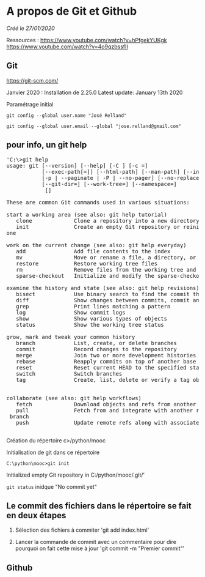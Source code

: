 # A propos de Git et Github

*Créé le 27/01/2020*

Ressources :
https://www.youtube.com/watch?v=hPfgekYUKgk
https://www.youtube.com/watch?v=4o9qzbssfII

## Git
https://git-scm.com/

Janvier 2020 : Installation de 2.25.0
Latest update: January 13th 2020

Paramétrage initial

`git config --global user.name "José Relland" `

`git config --global user.email --global "jose.relland@gmail.com"`


## pour info, un git help
<pre>
'C:\>git help
usage: git [--version] [--help] [-C <path>] [-c <name>=<value>]
           [--exec-path[=<path>]] [--html-path] [--man-path] [--info-path]
           [-p | --paginate | -P | --no-pager] [--no-replace-objects] [--bare]
           [--git-dir=<path>] [--work-tree=<path>] [--namespace=<name>]
           <command> [<args>]

These are common Git commands used in various situations:

start a working area (see also: git help tutorial)
   clone             Clone a repository into a new directory
   init              Create an empty Git repository or reinitialize an existing
one

work on the current change (see also: git help everyday)
   add               Add file contents to the index
   mv                Move or rename a file, a directory, or a symlink
   restore           Restore working tree files
   rm                Remove files from the working tree and from the index
   sparse-checkout   Initialize and modify the sparse-checkout

examine the history and state (see also: git help revisions)
   bisect            Use binary search to find the commit that introduced a bug
   diff              Show changes between commits, commit and working tree, etc
   grep              Print lines matching a pattern
   log               Show commit logs
   show              Show various types of objects
   status            Show the working tree status

grow, mark and tweak your common history
   branch            List, create, or delete branches
   commit            Record changes to the repository
   merge             Join two or more development histories together
   rebase            Reapply commits on top of another base tip
   reset             Reset current HEAD to the specified state
   switch            Switch branches
   tag               Create, list, delete or verify a tag object signed with GPG


collaborate (see also: git help workflows)
   fetch             Download objects and refs from another repository
   pull              Fetch from and integrate with another repository or a local
 branch
   push              Update remote refs along with associated objects

</pre>

Création du répertoire c>/python/mooc

Initialisation de git dans ce répertoire

    C:\python\mooc>git init
Initialized empty Git repository in C:/python/mooc/.git/'

`git status`
inidque "No commit yet"

## Le commit des fichiers dans le  répertoire se fait en deux étapes

1. Sélection des fichiers à commiter
'git add index.html'

2. Lancer la commande de commit avec un commentaire pour dire pourquoi on fait cette mise à jour
'git commit -m "Premier commit"'

## Github

